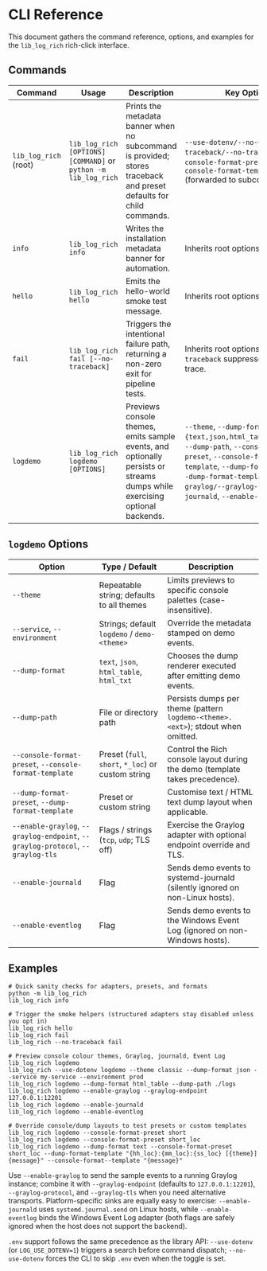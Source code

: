 # CLI Reference

This document gathers the command reference, options, and examples for the `lib_log_rich` rich-click interface.

## Commands

| Command | Usage | Description | Key Options |
|---------|-------|-------------|-------------|
| `lib_log_rich` (root) | `lib_log_rich [OPTIONS] [COMMAND]` or `python -m lib_log_rich` | Prints the metadata banner when no subcommand is provided; stores traceback and preset defaults for child commands. | `--use-dotenv/--no-use-dotenv`, `--traceback/--no-traceback`, `--console-format-preset`, `--console-format-template` (forwarded to subcommands). |
| `info` | `lib_log_rich info` | Writes the installation metadata banner for automation. | Inherits root options. |
| `hello` | `lib_log_rich hello` | Emits the hello-world smoke test message. | Inherits root options. |
| `fail` | `lib_log_rich fail [--no-traceback]` | Triggers the intentional failure path, returning a non-zero exit for pipeline tests. | Inherits root options; `--no-traceback` suppresses the stack trace. |
| `logdemo` | `lib_log_rich logdemo [OPTIONS]` | Previews console themes, emits sample events, and optionally persists or streams dumps while exercising optional backends. | `--theme`, `--dump-format {text,json,html_table,html_txt}`, `--dump-path`, `--console-format-preset`, `--console-format-template`, `--dump-format-preset`, `--dump-format-template`, `--enable-graylog/--graylog-*`, `--enable-journald`, `--enable-eventlog`. |

## `logdemo` Options

| Option | Type / Default | Description |
|--------|----------------|-------------|
| `--theme` | Repeatable string; defaults to all themes | Limits previews to specific console palettes (case-insensitive). |
| `--service`, `--environment` | Strings; default `logdemo` / `demo-<theme>` | Override the metadata stamped on demo events. |
| `--dump-format` | `text`, `json`, `html_table`, `html_txt` | Chooses the dump renderer executed after emitting demo events. |
| `--dump-path` | File or directory path | Persists dumps per theme (pattern `logdemo-<theme>.<ext>`); stdout when omitted. |
| `--console-format-preset`, `--console-format-template` | Preset (`full`, `short`, `*_loc`) or custom string | Control the Rich console layout during the demo (template takes precedence). |
| `--dump-format-preset`, `--dump-format-template` | Preset or custom string | Customise text / HTML text dump layout when applicable. |
| `--enable-graylog`, `--graylog-endpoint`, `--graylog-protocol`, `--graylog-tls` | Flags / strings (`tcp`, `udp`; TLS off) | Exercise the Graylog adapter with optional endpoint override and TLS. |
| `--enable-journald` | Flag | Sends demo events to systemd-journald (silently ignored on non-Linux hosts). |
| `--enable-eventlog` | Flag | Sends demo events to the Windows Event Log (ignored on non-Windows hosts). |

## Examples

```
# Quick sanity checks for adapters, presets, and formats
python -m lib_log_rich
lib_log_rich info

# Trigger the smoke helpers (structured adapters stay disabled unless you opt in)
lib_log_rich hello
lib_log_rich fail
lib_log_rich --no-traceback fail

# Preview console colour themes, Graylog, journald, Event Log
lib_log_rich logdemo
lib_log_rich --use-dotenv logdemo --theme classic --dump-format json --service my-service --environment prod
lib_log_rich logdemo --dump-format html_table --dump-path ./logs
lib_log_rich logdemo --enable-graylog --graylog-endpoint 127.0.0.1:12201
lib_log_rich logdemo --enable-journald
lib_log_rich logdemo --enable-eventlog

# Override console/dump layouts to test presets or custom templates
lib_log_rich logdemo --console-format-preset short
lib_log_rich logdemo --console-format-preset short_loc
lib_log_rich logdemo --dump-format text --console-format-preset short_loc --dump-format-template "{hh_loc}:{mm_loc}:{ss_loc} [{theme}] {message}" --console-format--template "{message}"
```

Use `--enable-graylog` to send the sample events to a running Graylog instance; combine it with `--graylog-endpoint` (defaults to `127.0.0.1:12201`), `--graylog-protocol`, and `--graylog-tls` when you need alternative transports. Platform-specific sinks are equally easy to exercise: `--enable-journald` uses `systemd.journal.send` on Linux hosts, while `--enable-eventlog` binds the Windows Event Log adapter (both flags are safely ignored when the host does not support the backend).

`.env` support follows the same precedence as the library API: `--use-dotenv` (or `LOG_USE_DOTENV=1`) triggers a search before command dispatch; `--no-use-dotenv` forces the CLI to skip `.env` even when the toggle is set.
